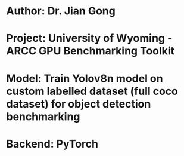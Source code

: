# Author: Dr. Jian Gong
# Project: University of Wyoming - ARCC GPU Benchmarking Toolkit
# Model: Train Yolov8n model on custom labelled dataset (full coco dataset) for object detection benchmarking
# Backend: PyTorch

